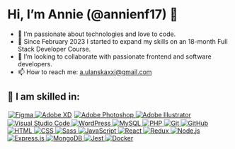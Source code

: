 # Hi, I’m Annie (@annienf17) 👋

- 👀 I’m passionate about technologies and love to code.
- 🌱 Since February 2023 I started to expand my skills on an 18-month Full Stack Developer Course.
- 💞️ I’m looking to collaborate with passionate frontend and software developers.
- 📫 How to reach me: [a.ulanskaxxi@gmail.com](mailto:a.ulanskaxxi@gmail.com)

## 💞️ I am skilled in:
<div style="border: 2px solid white; display: inline-block;">
  <a href="https://www.figma.com/" target="_blank">
    <img src="https://skillicons.dev/icons?i=figma" alt="Figma" />
  </a>
  <a href="https://www.adobe.com/products/xd.html" target="_blank">
    <img src="https://skillicons.dev/icons?i=xd" alt="Adobe XD" />
  </a>
</div>
  <a href="https://www.adobe.com/products/photoshop.html" target="_blank">
    <img src="https://skillicons.dev/icons?i=ps" alt="Adobe Photoshop" />
  </a>
  <a href="https://www.adobe.com/products/illustrator.html" target="_blank">
    <img src="https://skillicons.dev/icons?i=ai" alt="Adobe Illustrator" />
  </a>
  <a href="https://code.visualstudio.com/" target="_blank">
    <img src="https://skillicons.dev/icons?i=vscode" alt="Visual Studio Code" />
  </a>
  <a href="https://wordpress.org/" target="_blank">
    <img src="https://skillicons.dev/icons?i=wordpress" alt="WordPress" />
  </a>
  <a href="https://www.mysql.com/" target="_blank">
    <img src="https://skillicons.dev/icons?i=mysql" alt="MySQL" />
  </a>
  <a href="https://www.php.net/" target="_blank">
    <img src="https://skillicons.dev/icons?i=php" alt="PHP" />
  </a>
  <a href="https://git-scm.com/" target="_blank">
    <img src="https://skillicons.dev/icons?i=git" alt="Git" />
  </a>
  <a href="https://github.com/" target="_blank">
    <img src="https://skillicons.dev/icons?i=github" alt="GitHub" />
  </a>
  <a href="https://developer.mozilla.org/en-US/docs/Web/HTML" target="_blank">
    <img src="https://skillicons.dev/icons?i=html" alt="HTML" />
  </a>
  <a href="https://developer.mozilla.org/en-US/docs/Web/CSS" target="_blank">
    <img src="https://skillicons.dev/icons?i=css" alt="CSS" />
  </a>
  <a href="https://sass-lang.com/" target="_blank">
    <img src="https://skillicons.dev/icons?i=sass" alt="Sass" />
  </a>
  <a href="https://developer.mozilla.org/en-US/docs/Web/JavaScript" target="_blank">
    <img src="https://skillicons.dev/icons?i=js" alt="JavaScript" />
  </a>
  <a href="https://reactjs.org/" target="_blank">
    <img src="https://skillicons.dev/icons?i=react" alt="React" />
  </a>
  <a href="https://redux.js.org/" target="_blank">
    <img src="https://skillicons.dev/icons?i=redux" alt="Redux" />
  </a>
  <a href="https://nodejs.org/" target="_blank">
    <img src="https://skillicons.dev/icons?i=nodejs" alt="Node.js" />
  </a>
  <a href="https://expressjs.com/" target="_blank">
    <img src="https://skillicons.dev/icons?i=express" alt="Express.js" />
  </a>
  <a href="https://www.mongodb.com/" target="_blank">
    <img src="https://skillicons.dev/icons?i=mongodb" alt="MongoDB" />
  </a>
  <a href="https://jestjs.io/" target="_blank">
    <img src="https://skillicons.dev/icons?i=jest" alt="Jest" />
  </a>
  <a href="https://www.docker.com/" target="_blank">
    <img src="https://skillicons.dev/icons?i=docker" alt="Docker" />
  </a>
</p>


